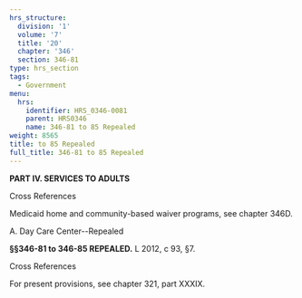 ```yaml
---
hrs_structure:
  division: '1'
  volume: '7'
  title: '20'
  chapter: '346'
  section: 346-81
type: hrs_section
tags:
  - Government
menu:
  hrs:
    identifier: HRS_0346-0081
    parent: HRS0346
    name: 346-81 to 85 Repealed
weight: 8565
title: to 85 Repealed
full_title: 346-81 to 85 Repealed
---
```

**PART IV. SERVICES TO ADULTS**

Cross References

Medicaid home and community-based waiver programs, see chapter 346D.

A. Day Care Center--Repealed

**§§346-81 to 346-85 REPEALED.** L 2012, c 93, §7.

Cross References

For present provisions, see chapter 321, part XXXIX.